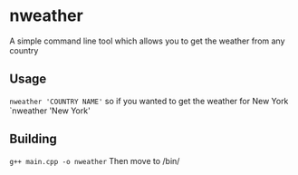 # nweather

A simple command line tool which allows you to get the weather from any country

## Usage
`nweather 'COUNTRY NAME'`
so if you wanted to get the weather for New York
`nweather 'New York'

## Building
`g++ main.cpp -o nweather`
Then move to /bin/

